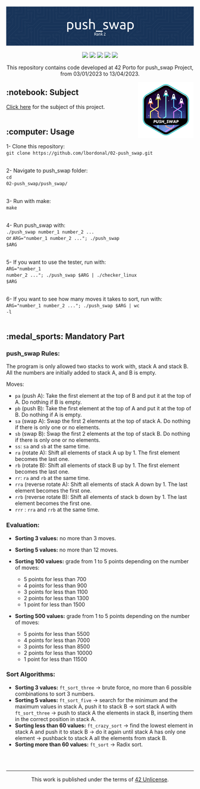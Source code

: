 <p align="center">
  <img src="https://github.com/lbordonal/lbordonal/blob/main/.titles/push_swap.png">
</p>

<p align="center">
	<img src="https://img.shields.io/badge/score-84%20%2F%20100-success?style=flat-square" />
	<img src="https://img.shields.io/github/languages/code-size/lbordonal/02-push_swap?style=flat-square" />
	<img src="https://img.shields.io/github/languages/count/lbordonal/02-push_swap?style=flat-square" />
	<img src="https://img.shields.io/github/languages/top/lbordonal/02-push_swap?style=flat-square" />
	<img src="https://img.shields.io/github/last-commit/lbordonal/02-push_swap?style=flat-square" />
</p>

<p align="center">
This repository contains code developed at 42 Porto for push_swap Project, from 03/01/2023 to 13/04/2023.
</p>

<img src="https://github.com/lbordonal/lbordonal/blob/main/.42_badges/push_swape.png" align="right" />
<h2>
	 :notebook: Subject
</h2>
<a href="https://github.com/lbordonal/02-push_swap/blob/main/Subject/en.subject.pdf">Click here</a> for the subject of this project.
<br /><br />

<h2 align="left">
	:computer: Usage
</h2>
1- Clone this repository: </br>
<code>git clone https://github.com/lbordonal/02-push_swap.git</code> </br></br>

2- Navigate to push_swap folder: </br>
<code>cd 02-push_swap/push_swap/</code><br /><br />

3- Run with make: </br>
<code>make</code><br /><br />

4- Run push_swap with: </br>
<code>./push_swap number_1 number_2 ... </code> or <code>ARG="number_1 number_2 ..."; ./push_swap $ARG</code><br /><br />

5- If you want to use the tester, run with: </br>
<code>ARG="number_1 number_2 ..."; ./push_swap $ARG | ./checker_linux $ARG</code><br /><br />

6- If you want to see how many moves it takes to sort, run with: </br>
<code>ARG="number_1 number_2 ..."; ./push_swap $ARG | wc -l</code><br /><br />


<h2 align="left">
	:medal_sports: Mandatory Part
</h2>

<h3 align="left">
push_swap Rules:
</h3>
The program is only allowed two stacks to work with, stack A and stack B. All the numbers are initially added to stack A, and B is empty.

Moves:

* ```pa``` (push A): Take the first element at the top of B and put it at the top of A. Do nothing if B is empty.
* ```pb``` (push B): Take the first element at the top of A and put it at the top of B. Do nothing if A is empty.
* ```sa``` (swap A): Swap the first 2 elements at the top of stack A. Do nothing if there is only one or no elements.
* ```sb``` (swap B): Swap the first 2 elements at the top of stack B. Do nothing if there is only one or no elements.
* ```ss```: ```sa``` and ```sb``` at the same time.
* ```ra``` (rotate A): Shift all elements of stack A up by 1. The first element becomes the last one.
* ```rb``` (rotate B): Shift all elements of stack B up by 1. The first element becomes the last one.
* ```rr```: ```ra``` and ```rb``` at the same time.
* ```rra``` (reverse rotate A): Shift all elements of stack A down by 1. The last element becomes the first one.
* ```rrb``` (reverse rotate B): Shift all elements of stack b down by 1. The last element becomes the first one.
* ```rrr``` : ```rra``` and ```rrb``` at the same time.

<h3 align="left">
Evaluation:
</h3>

* **Sorting 3 values:** no more than 3 moves.
* **Sorting 5 values:** no more than 12 moves.
* **Sorting 100 values:** grade from 1 to 5 points depending on the number of moves:

  * 5 points for less than 700
  * 4 points for less than 900
  * 3 points for less than 1100
  * 2 points for less than 1300
  * 1 point for less than 1500

* **Sorting 500 values:** grade from 1 to 5 points depending on the number of moves:

  * 5 points for less than 5500
  * 4 points for less than 7000
  * 3 points for less than 8500
  * 2 points for less than 10000
  * 1 point for less than 11500

<h3 align="left">
Sort Algorithms:
</h3>

* **Sorting 3 values:** <code>ft_sort_three</code> → brute force, no more than 6 possible combinations to sort 3 numbers.
* **Sorting 5 values:** <code>ft_sort_five</code> → search for the minimum and the maximum values in stack A, push it to stack B → sort stack A with <code>ft_sort_three</code> → push to stack A the elements in stack B, inserting them in the correct position in stack A.
* **Sorting less than 60 values:** <code>ft_crazy_sort</code> → find the lowest element in stack A and push it to stack B → do it again until stack A has only one element → pushback to stack A all the elements from stack B.
* **Sorting more than 60 values:** <code>ft_sort</code> → Radix sort.


<br />
<br />
<hr/>
<p align="center">
This work is published under the terms of <a href="https://github.com/gcamerli/42unlicense">42 Unlicense</a>.
</p>

